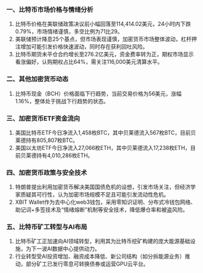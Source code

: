 ### 一、比特币市场价格与情绪分析
1. 比特币价格在美联储政策决议前小幅回落至114,414.02美元，24小时内下跌0.79%，市场情绪谨慎，多空比例为71比29。
2. 美联储预计降息25个基点，但市场表现谨慎，加密货币市场整体波动，杠杆押注增加可能引发价格快速波动，同时存在获利回吐风险。
3. 比特币期货未平仓合约增长至276.2亿美元，资金费率转为正，期权市场显示看涨偏好，认购期权占比64%，需关注116,000美元清算水平。
### 二、其他加密货币动态
1. 比特币现金（BCH）价格面临下行趋势，当前交易价格为56美元，涨幅1.16%，整体处于挑战下行趋势的状态。
### 三、加密货币ETF资金流向
1. 美国比特币ETF今日净流入1,458枚BTC，其中贝莱德流入567枚BTC，目前贝莱德持有805,807枚BTC。
2. 美国以太坊ETF今日净流入27,066枚ETH，其中贝莱德流入17,238枚ETH，目前贝莱德持有4,010,286枚ETH。
### 四、加密货币政策与安全技术
1. 特朗普提出利用加密货币解决美国国债危机的设想，引发市场关注，但经济学家质疑其可行性，认为加密市场规模不足且可能引发流动性危机。
2. XBIT Wallet作为去中心化web3钱包，采用零知识证明、分布式冷钱包网络、助记词+多签技术及“情绪熔断”机制等安全技术，降低爆仓率和被盗风险。
### 五、比特币矿工转型与AI布局
1. 比特币矿工正加速向AI领域转型，利用其为比特币挖矿构建的庞大能源基础设施，为下一波AI数据中心提供动力。
2. 行业转型受AI投资增加、融资成本降低、新公司结构（如分拆能源业务）推动，部分矿工已发行零息可转换债券或运营GPU云平台。